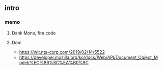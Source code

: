 ## intro

### memo

1. Dank Mono, fira code

2. Dom
   - https://wit.nts-corp.com/2019/02/14/5522
   - https://developer.mozilla.org/ko/docs/Web/API/Document_Object_Model/%EC%86%8C%EA%B0%9C
